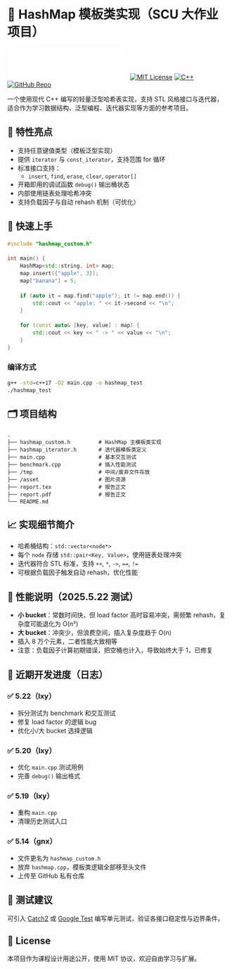 # 🧠 HashMap 模板类实现（SCU 大作业项目）
![scu_logo](./asset/logo.png)
[![MIT License](https://img.shields.io/badge/license-MIT-blue.svg)](LICENSE)
[![C++](https://img.shields.io/badge/language-C%2B%2B17-blue.svg)](https://en.cppreference.com/)
[![GitHub Repo](https://img.shields.io/badge/repo-private-lightgrey)](https://github.com/LeSiIence/scu_hash_map)

一个使用现代 C++ 编写的轻量泛型哈希表实现，支持 STL 风格接口与迭代器，适合作为学习数据结构、泛型编程、迭代器实现等方面的参考项目。

## 📌 特性亮点

- 支持任意键值类型（模板泛型实现）
- 提供 `iterator` 与 `const_iterator`，支持范围 for 循环
- 标准接口支持：
  - `insert`, `find`, `erase`, `clear`, `operator[]`
- 开箱即用的调试函数 `debug()` 输出桶状态
- 内部使用链表处理哈希冲突
- 支持负载因子与自动 rehash 机制（可优化）

## 🧪 快速上手

```cpp
#include "hashmap_custom.h"

int main() {
    HashMap<std::string, int> map;
    map.insert({"apple", 3});
    map["banana"] = 5;

    if (auto it = map.find("apple"); it != map.end()) {
        std::cout << "apple: " << it->second << "\n";
    }

    for (const auto& [key, value] : map) {
        std::cout << key << " -> " << value << "\n";
    }
}
```

### 编译方式

```sh
g++ -std=c++17 -O2 main.cpp -o hashmap_test
./hashmap_test
```

## 🗂️ 项目结构

```
.
├── hashmap_custom.h         # HashMap 主模板类实现
├── hashmap_iterator.h       # 迭代器模板类定义
├── main.cpp                 # 基本交互测试
├── benchmark.cpp            # 插入性能测试
├── /tmp                     # 中间/废弃文件存放
├── /asset                   # 图片资源
├── report.tex               # 报告正文
├── report.pdf               # 报告正文
└── README.md
```

## 📈 实现细节简介

- 哈希桶结构：`std::vector<node*>`
- 每个 `node` 存储 `std::pair<Key, Value>`，使用链表处理冲突
- 迭代器符合 STL 标准，支持 `++`, `*`, `->`, `==`, `!=`
- 可根据负载因子触发自动 rehash，优化性能

## 🧪 性能说明（2025.5.22 测试）

- **小 bucket**：常数时间快，但 load factor 高时容易冲突，需频繁 rehash，复杂度可能退化为 O(n²)
- **大 bucket**：冲突少，但浪费空间，插入复杂度趋于 O(n)
- 插入 8 万个元素，二者性能大致相等
- 注意：负载因子计算初期错误，把空桶也计入，导致始终大于 1，已修复

## 🧱 近期开发进度（日志）

### ✅ 5.22（lxy）
- 拆分测试为 benchmark 和交互测试
- 修复 load factor 的逻辑 bug
- 优化小/大 bucket 选择逻辑

### ✅ 5.20（lxy）
- 优化 `main.cpp` 测试用例
- 完善 `debug()` 输出格式

### ✅ 5.19（lxy）
- 重构 `main.cpp`
- 清理历史测试入口

### ✅ 5.14（gnx）
- 文件更名为 `hashmap_custom.h`
- 放弃 `hashmap.cpp`，模板类逻辑全部移至头文件
- 上传至 GitHub 私有仓库

## 🧪 测试建议

可引入 [Catch2](https://github.com/catchorg/Catch2) 或 [Google Test](https://github.com/google/googletest) 编写单元测试，验证各接口稳定性与边界条件。

## 📄 License

本项目作为课程设计用途公开，使用 MIT 协议，欢迎自由学习与扩展。  
